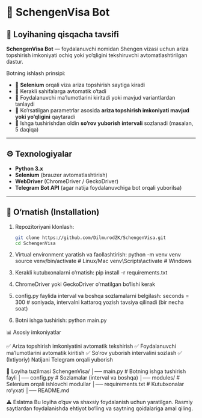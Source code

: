 # 📌 SchengenVisa Bot

## 📖 Loyihaning qisqacha tavsifi
**SchengenVisa Bot** — foydalanuvchi nomidan Shengen vizasi uchun ariza topshirish imkoniyati ochiq yoki yo‘qligini tekshiruvchi avtomatlashtirilgan dastur.  

Botning ishlash prinsipi:  
- 🔹 **Selenium** orqali viza ariza topshirish saytiga kiradi  
- 🔹 Kerakli sahifalarga avtomatik o‘tadi  
- 🔹 Foydalanuvchi ma’lumotlarini kiritadi yoki mavjud variantlardan tanlaydi  
- 🔹 Ko‘rsatilgan parametrlar asosida **ariza topshirish imkoniyati mavjud yoki yo‘qligini** qaytaradi  
- 🔹 Ishga tushirishdan oldin **so‘rov yuborish intervali** sozlanadi (masalan, 5 daqiqa)  

---

## ⚙️ Texnologiyalar
- **Python 3.x**  
- **Selenium** (brauzer avtomatlashtirish)  
- **WebDriver** (ChromeDriver / GeckoDriver)  
- **Telegram Bot API** (agar natija foydalanuvchiga bot orqali yuborilsa)  

---

## 🚀 O‘rnatish (Installation)

1. Repozitoriyani klonlash:
   ```bash
   git clone https://github.com/DilmurodZK/SchengenVisa.git
   cd SchengenVisa
   
2. Virtual environment yaratish va faollashtirish:
python -m venv venv
source venv/bin/activate   # Linux/Mac
venv\Scripts\activate      # Windows

3. Kerakli kutubxonalarni o‘rnatish:
   pip install -r requirements.txt

4. ChromeDriver yoki GeckoDriver o‘rnatilgan bo‘lishi kerak

5. config.py faylida interval va boshqa sozlamalarni belgilash:
   seconds = 300  # soniyada, intervalni kattaroq yozish tavsiya qilinadi (bir necha soat)

6. Botni ishga tushirish:
   python main.py

📊 Asosiy imkoniyatlar

✅ Ariza topshirish imkoniyatini avtomatik tekshirish
✅ Foydalanuvchi ma’lumotlarini avtomatik kiritish
✅ So‘rov yuborish intervalini sozlash
✅ (Ixtiyoriy) Natijani Telegram orqali yuborish

📂 Loyiha tuzilmasi
SchengenVisa/
│── main.py          # Botning ishga tushirish fayli
│── config.py        # Sozlamalar (interval va boshqa)
│── modules/         # Selenium orqali ishlovchi modullar
│── requirements.txt # Kutubxonalar ro‘yxati
│── README.md

⚠️ Eslatma
Bu loyiha o‘quv va shaxsiy foydalanish uchun yaratilgan. Rasmiy saytlardan foydalanishda ehtiyot bo‘ling va saytning qoidalariga amal qiling.
